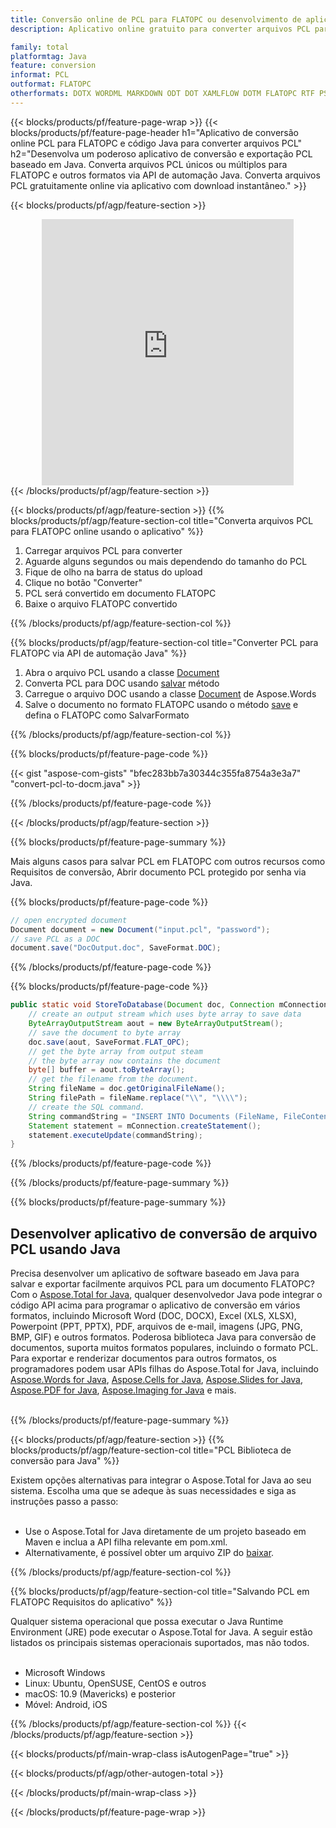```yaml
---
title: Conversão online de PCL para FLATOPC ou desenvolvimento de aplicativo baseado em Java para converter arquivos PCL
description: Aplicativo online gratuito para converter arquivos PCL para FLATOPC. Código de biblioteca de conversão Java para documentos PCL. 

family: total
platformtag: Java
feature: conversion
informat: PCL
outformat: FLATOPC
otherformats: DOTX WORDML MARKDOWN ODT DOT XAMLFLOW DOTM FLATOPC RTF PS MHTML OTT
---
```

{{< blocks/products/pf/feature-page-wrap >}}
{{< blocks/products/pf/feature-page-header h1="Aplicativo de conversão online PCL para FLATOPC e código Java para converter arquivos PCL" h2="Desenvolva um poderoso aplicativo de conversão e exportação PCL baseado em Java. Converta arquivos PCL únicos ou múltiplos para FLATOPC e outros formatos via API de automação Java. Converta arquivos PCL gratuitamente online via aplicativo com download instantâneo." >}}


{{< blocks/products/pf/agp/feature-section >}}

<div class="container-fluid agp-content bg-white aboutfile box-1 vh100 section nopbtm">
<div class=container>
<div class=row>
<div class="demobox tc col-md-12 padding-0" align="center">

<iframe title="Aplicativo de conversão PCL para FLATOPC online gratuito" style="border: none; height: 426px;" scrolling="no" src="https://total-conversion-app-65z5r2lp.k8s.dynabic.com/?to=flatopc&from=pcl" id="child-iframe" width="80%"></iframe>

</div></div>
</div></div>
{{< /blocks/products/pf/agp/feature-section >}}


{{< blocks/products/pf/agp/feature-section >}}
{{% blocks/products/pf/agp/feature-section-col title="Converta arquivos PCL para FLATOPC online usando o aplicativo" %}}

1. Carregar arquivos PCL para converter
1. Aguarde alguns segundos ou mais dependendo do tamanho do PCL
1. Fique de olho na barra de status do upload
1. Clique no botão "Converter"
1. PCL será convertido em documento FLATOPC
1. Baixe o arquivo FLATOPC convertido

{{% /blocks/products/pf/agp/feature-section-col %}}

{{% blocks/products/pf/agp/feature-section-col title="Converter PCL para FLATOPC via API de automação Java" %}}


1. Abra o arquivo PCL usando a classe [Document](https://reference.aspose.com/pdf/java/com.aspose.pdf/Document)
2. Converta PCL para DOC usando [salvar](https://reference.aspose.com/pdf/java/com.aspose.pdf/Document#save-java.lang.String-com.aspose.pdf.SaveOptions- ) método
3. Carregue o arquivo DOC usando a classe [Document](https://reference.aspose.com/words/java/com.aspose.words/Document) de Aspose.Words
4. Salve o documento no formato FLATOPC usando o método [save](https://reference.aspose.com/words/java/com.aspose.words/Document#save(java.lang.String,int)) e defina o FLATOPC como SalvarFormato



{{% /blocks/products/pf/agp/feature-section-col %}}

{{% blocks/products/pf/feature-page-code %}}
{{< gist "aspose-com-gists" "bfec283bb7a30344c355fa8754a3e3a7" "convert-pcl-to-docm.java" >}}
{{% /blocks/products/pf/feature-page-code %}}

{{< /blocks/products/pf/agp/feature-section >}}

{{% blocks/products/pf/feature-page-summary %}}

Mais alguns casos para salvar PCL em FLATOPC com outros recursos como Requisitos de conversão, Abrir documento PCL protegido por senha via Java.

{{% blocks/products/pf/feature-page-code %}}

```cs
// open encrypted document
Document document = new Document("input.pcl", "password");
// save PCL as a DOC 
document.save("DocOutput.doc", SaveFormat.DOC);
```


{{% /blocks/products/pf/feature-page-code %}}
{{% blocks/products/pf/feature-page-code %}}


```java
public static void StoreToDatabase(Document doc, Connection mConnection) throws Exception {
    // create an output stream which uses byte array to save data
    ByteArrayOutputStream aout = new ByteArrayOutputStream();
    // save the document to byte array
    doc.save(aout, SaveFormat.FLAT_OPC);
    // get the byte array from output steam
    // the byte array now contains the document
    byte[] buffer = aout.toByteArray();
    // get the filename from the document.
    String fileName = doc.getOriginalFileName();
    String filePath = fileName.replace("\\", "\\\\");
    // create the SQL command.
    String commandString = "INSERT INTO Documents (FileName, FileContent) VALUES('" + filePath + "', '" + buffer + "')";
    Statement statement = mConnection.createStatement();
    statement.executeUpdate(commandString);
}  
```


{{% /blocks/products/pf/feature-page-code %}}


{{% /blocks/products/pf/feature-page-summary %}}

{{% blocks/products/pf/feature-page-summary %}}

<h2>Desenvolver aplicativo de conversão de arquivo PCL usando Java</h2>

Precisa desenvolver um aplicativo de software baseado em Java para salvar e exportar facilmente arquivos PCL para um documento FLATOPC? Com o [Aspose.Total for Java](https://products.aspose.com/total/pt/java/), qualquer desenvolvedor Java pode integrar o código API acima para programar o aplicativo de conversão em vários formatos, incluindo Microsoft Word (DOC, DOCX), Excel (XLS, XLSX), Powerpoint (PPT, PPTX), PDF, arquivos de e-mail, imagens (JPG, PNG, BMP, GIF) e outros formatos. Poderosa biblioteca Java para conversão de documentos, suporta muitos formatos populares, incluindo o formato PCL. Para exportar e renderizar documentos para outros formatos, os programadores podem usar APIs filhas do Aspose.Total for Java, incluindo [Aspose.Words for Java](https://products.aspose.com/words/pt/java/), [Aspose.Cells for Java](https://products.aspose.com/cells/pt/java/), [Aspose.Slides for Java](https://products.aspose.com/slides/pt/java/), [Aspose.PDF for Java](https://products.aspose.com/pdf/pt/java/), [Aspose.Imaging for Java](https://products.aspose.com/imaging/pt/java/) e mais.<br /><br />

{{% /blocks/products/pf/feature-page-summary %}}

{{< blocks/products/pf/agp/feature-section >}}
{{% blocks/products/pf/agp/feature-section-col title="PCL Biblioteca de conversão para Java" %}}

Existem opções alternativas para integrar o Aspose.Total for Java ao seu sistema. Escolha uma que se adeque às suas necessidades e siga as instruções passo a passo:<br /><br />

- Use o Aspose.Total for Java diretamente de um projeto baseado em Maven e inclua a API filha relevante em pom.xml.
- Alternativamente, é possível obter um arquivo ZIP do [baixar](https://releases.aspose.com/total/java).

{{% /blocks/products/pf/agp/feature-section-col %}}

{{% blocks/products/pf/agp/feature-section-col title="Salvando PCL em FLATOPC Requisitos do aplicativo" %}}

Qualquer sistema operacional que possa executar o Java Runtime Environment (JRE) pode executar o Aspose.Total for Java. A seguir estão listados os principais sistemas operacionais suportados, mas não todos. <br /><br />
- Microsoft Windows
- Linux: Ubuntu, OpenSUSE, CentOS e outros
- macOS: 10.9 (Mavericks) e posterior
- Móvel: Android, iOS

{{% /blocks/products/pf/agp/feature-section-col %}}
{{< /blocks/products/pf/agp/feature-section >}}

{{< blocks/products/pf/main-wrap-class isAutogenPage="true" >}}

{{< blocks/products/pf/agp/other-autogen-total >}}

{{< /blocks/products/pf/main-wrap-class >}}

{{< /blocks/products/pf/feature-page-wrap >}}